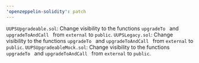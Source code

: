 ```yaml
---
'openzeppelin-solidity': patch
---
```

`UUPSUpgradeable.sol`: Change visibility to the functions `upgradeTo ` and `upgradeToAndCall ` from `external` to `public`.
`UUPSLegacy.sol`: Change visibility to the functions `upgradeTo ` and `upgradeToAndCall ` from `external` to `public`.
`UUPSUpgradeableMock.sol`: Change visibility to the functions `upgradeTo ` and `upgradeToAndCall ` from `external` to `public`.